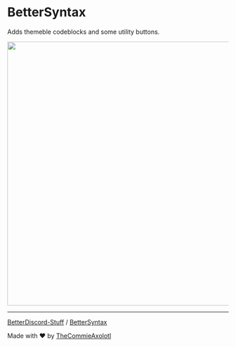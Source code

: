 # BetterSyntax
Adds themeble codeblocks and some utility buttons.

<img width="600" src="https://raw.githubusercontent.com/TheCommieAxolotl/BetterDiscord-Stuff/main/BetterSyntax/assets/BetterSyntax.PNG" />

---

[BetterDiscord-Stuff](https://github.com/TheCommieAxolotl/BetterDiscord-Stuff) / [BetterSyntax](https://github.com/TheCommieAxolotl/BetterDiscord-Stuff/tree/main/BetterSyntax)

Made with ❤️ by [TheCommieAxolotl](github.com/TheCommieAxolotl)
